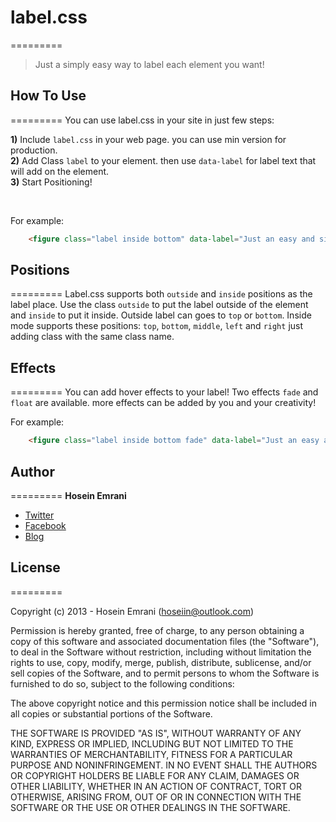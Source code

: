 # label.css
=========
> Just a simply easy way to label each element you want!

## How To Use
=========
You can use label.css in your site in just few steps:

**1)** Include `label.css` in your web page. you can use min version for production. <br/>
**2)** Add Class `label` to your element. then use `data-label` for label text that will add on the element. <br/>
**3)** Start Positioning! 

<br/>

For example: 
```html
    <figure class="label inside bottom" data-label="Just an easy and simple way to label everything.">
```

## Positions
=========
Label.css supports both `outside` and `inside` positions as the label place. Use the class `outside` to put the label outside of the element and `inside` to put it inside.
Outside label can goes to `top` or `bottom`.
Inside mode supports these positions: `top`, `bottom`, `middle`, `left` and `right` just adding class with the same class name.

## Effects
=========
You can add hover effects to your label! Two effects `fade` and `float` are available. more effects can be added by you and your creativity!

For example:
```html
    <figure class="label inside bottom fade" data-label="Just an easy and simple way to label everything.">
```

## Author 
=========
**Hosein Emrani**
<br/>
- [Twitter](http://twitter.com/hoseiin)
- [Facebook](https://www.facebook.com/hosein.emrani)
- [Blog](http://ehosein.com)

## License 
=========

Copyright (c) 2013 - Hosein Emrani (hoseiin@outlook.com)

Permission is hereby granted, free of charge, to any person obtaining a copy
of this software and associated documentation files (the "Software"), to deal
in the Software without restriction, including without limitation the rights
to use, copy, modify, merge, publish, distribute, sublicense, and/or sell
copies of the Software, and to permit persons to whom the Software is
furnished to do so, subject to the following conditions:

The above copyright notice and this permission notice shall be included in
all copies or substantial portions of the Software.

THE SOFTWARE IS PROVIDED "AS IS", WITHOUT WARRANTY OF ANY KIND, EXPRESS OR
IMPLIED, INCLUDING BUT NOT LIMITED TO THE WARRANTIES OF MERCHANTABILITY,
FITNESS FOR A PARTICULAR PURPOSE AND NONINFRINGEMENT. IN NO EVENT SHALL THE
AUTHORS OR COPYRIGHT HOLDERS BE LIABLE FOR ANY CLAIM, DAMAGES OR OTHER
LIABILITY, WHETHER IN AN ACTION OF CONTRACT, TORT OR OTHERWISE, ARISING FROM,
OUT OF OR IN CONNECTION WITH THE SOFTWARE OR THE USE OR OTHER DEALINGS IN
THE SOFTWARE.